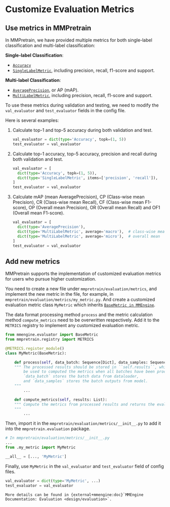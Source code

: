 # Customize Evaluation Metrics

## Use metrics in MMPretrain

In MMPretrain, we have provided multiple metrics for both single-label classification and multi-label
classification:

**Single-label Classification**:

- [`Accuracy`](mmpretrain.evaluation.Accuracy)
- [`SingleLabelMetric`](mmpretrain.evaluation.SingleLabelMetric), including precision, recall, f1-score and
  support.

**Multi-label Classification**:

- [`AveragePrecision`](mmpretrain.evaluation.AveragePrecision), or AP (mAP).
- [`MultiLabelMetric`](mmpretrain.evaluation.MultiLabelMetric), including precision, recall, f1-score and
  support.

To use these metrics during validation and testing, we need to modify the `val_evaluator` and `test_evaluator`
fields in the config file.

Here is several examples:

1. Calculate top-1 and top-5 accuracy during both validation and test.

   ```python
   val_evaluator = dict(type='Accuracy', topk=(1, 5))
   test_evaluator = val_evaluator
   ```

2. Calculate top-1 accuracy, top-5 accuracy, precision and recall during both validation and test.

   ```python
   val_evaluator = [
     dict(type='Accuracy', topk=(1, 5)),
     dict(type='SingleLabelMetric', items=['precision', 'recall']),
   ]
   test_evaluator = val_evaluator
   ```

3. Calculate mAP (mean AveragePrecision), CP (Class-wise mean Precision), CR (Class-wise mean Recall), CF
   (Class-wise mean F1-score), OP (Overall mean Precision), OR (Overall mean Recall) and OF1 (Overall mean
   F1-score).

   ```python
   val_evaluator = [
     dict(type='AveragePrecision'),
     dict(type='MultiLabelMetric', average='macro'),  # class-wise mean
     dict(type='MultiLabelMetric', average='micro'),  # overall mean
   ]
   test_evaluator = val_evaluator
   ```

## Add new metrics

MMPretrain supports the implementation of customized evaluation metrics for users who pursue higher customization.

You need to create a new file under `mmpretrain/evaluation/metrics`, and implement the new metric in the file, for example, in `mmpretrain/evaluation/metrics/my_metric.py`. And create a customized evaluation metric class `MyMetric` which inherits [`BaseMetric in MMEngine`](mmengine.evaluator.BaseMetric).

The data format processing method `process` and the metric calculation method `compute_metrics` need to be overwritten respectively. Add it to the `METRICS` registry to implement any customized evaluation metric.

```python
from mmengine.evaluator import BaseMetric
from mmpretrain.registry import METRICS

@METRICS.register_module()
class MyMetric(BaseMetric):

    def process(self, data_batch: Sequence[Dict], data_samples: Sequence[Dict]):
    """ The processed results should be stored in ``self.results``, which will
        be used to computed the metrics when all batches have been processed.
        `data_batch` stores the batch data from dataloader,
        and `data_samples` stores the batch outputs from model.
    """
        ...

    def compute_metrics(self, results: List):
    """ Compute the metrics from processed results and returns the evaluation results.
    """
        ...
```

Then, import it in the `mmpretrain/evaluation/metrics/__init__.py` to add it into the `mmpretrain.evaluation` package.

```python
# In mmpretrain/evaluation/metrics/__init__.py
...
from .my_metric import MyMetric

__all__ = [..., 'MyMetric']
```

Finally, use `MyMetric` in the `val_evaluator` and `test_evaluator` field of config files.

```python
val_evaluator = dict(type='MyMetric', ...)
test_evaluator = val_evaluator
```

```{note}
More details can be found in {external+mmengine:doc}`MMEngine Documentation: Evaluation <design/evaluation>`.
```
